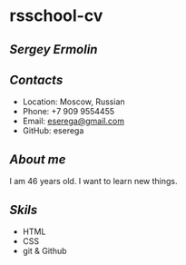 # rsschool-cv

## ***Sergey Ermolin***

## *Contacts*
* Location: Moscow, Russian
* Phone: +7 909 9554455
* Email: eserega@gmail.com
* GitHub: eserega

## *About me*
I am 46 years old. I want to learn new things. 

## *Skils*
* HTML
* CSS
* git & Github


